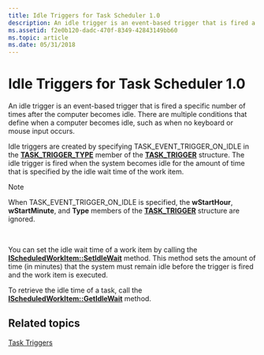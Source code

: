 ```yaml
---
title: Idle Triggers for Task Scheduler 1.0
description: An idle trigger is an event-based trigger that is fired a specific number of times after the computer becomes idle. There are multiple conditions that define when a computer becomes idle, such as when no keyboard or mouse input occurs.
ms.assetid: f2e0b120-dadc-470f-8349-42843149bb60
ms.topic: article
ms.date: 05/31/2018
---
```


# Idle Triggers for Task Scheduler 1.0

An idle trigger is an event-based trigger that is fired a specific number of times after the computer becomes idle. There are multiple conditions that define when a computer becomes idle, such as when no keyboard or mouse input occurs.

Idle triggers are created by specifying TASK\_EVENT\_TRIGGER\_ON\_IDLE in the [**TASK\_TRIGGER\_TYPE**](/windows/desktop/api/Mstask/ne-mstask-task_trigger_type) member of the [**TASK\_TRIGGER**](/windows/desktop/api/Mstask/ns-mstask-task_trigger) structure. The idle trigger is fired when the system becomes idle for the amount of time that is specified by the idle wait time of the work item.

> [!Note]  
> When TASK\_EVENT\_TRIGGER\_ON\_IDLE is specified, the **wStartHour**, **wStartMinute**, and **Type** members of the [**TASK\_TRIGGER**](/windows/desktop/api/Mstask/ns-mstask-task_trigger) structure are ignored.

 

You can set the idle wait time of a work item by calling the [**IScheduledWorkItem::SetIdleWait**](/windows/desktop/api/Mstask/nf-mstask-ischeduledworkitem-setidlewait) method. This method sets the amount of time (in minutes) that the system must remain idle before the trigger is fired and the work item is executed.

To retrieve the idle time of a task, call the [**IScheduledWorkItem::GetIdleWait**](/windows/desktop/api/Mstask/nf-mstask-ischeduledworkitem-getidlewait) method.

## Related topics

<dl> <dt>

[Task Triggers](task-triggers.md)
</dt> </dl>

 

 




